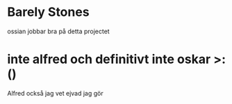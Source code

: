 # Barely Stones
 



ossian jobbar bra på detta projectet

inte alfred och definitivt inte oskar >:()
=======
Alfred också jag vet ejvad jag gör

